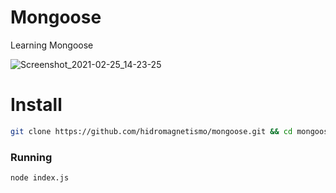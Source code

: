 
# Mongoose

Learning Mongoose

![Screenshot_2021-02-25_14-23-25](https://user-images.githubusercontent.com/6284869/109168193-79e79b00-7776-11eb-9ee2-c3dccfdcaf20.png)

# Install

```bash
git clone https://github.com/hidromagnetismo/mongoose.git && cd mongoose && npm i && npm i --only=dev
```

### Running

```bash
node index.js
```
